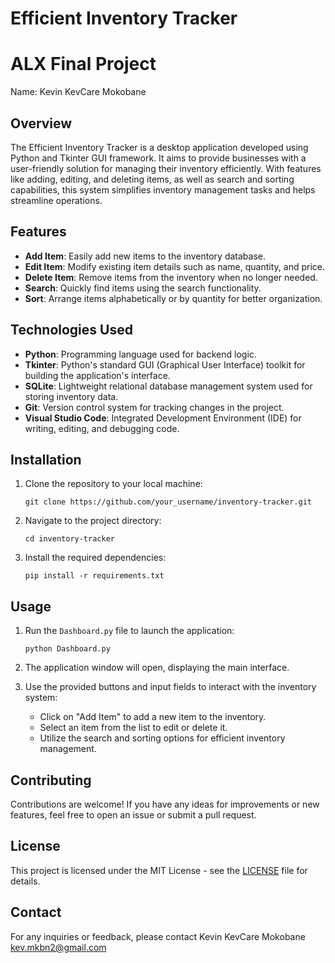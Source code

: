 # Efficient Inventory Tracker

# ALX Final Project

Name: Kevin KevCare Mokobane

## Overview

The Efficient Inventory Tracker is a desktop application developed using Python and Tkinter GUI framework. It aims to provide businesses with a user-friendly solution for managing their inventory efficiently. With features like adding, editing, and deleting items, as well as search and sorting capabilities, this system simplifies inventory management tasks and helps streamline operations.

## Features

- **Add Item**: Easily add new items to the inventory database.
- **Edit Item**: Modify existing item details such as name, quantity, and price.
- **Delete Item**: Remove items from the inventory when no longer needed.
- **Search**: Quickly find items using the search functionality.
- **Sort**: Arrange items alphabetically or by quantity for better organization.

## Technologies Used

- **Python**: Programming language used for backend logic.
- **Tkinter**: Python's standard GUI (Graphical User Interface) toolkit for building the application's interface.
- **SQLite**: Lightweight relational database management system used for storing inventory data.
- **Git**: Version control system for tracking changes in the project.
- **Visual Studio Code**: Integrated Development Environment (IDE) for writing, editing, and debugging code.

## Installation

1. Clone the repository to your local machine:

   ```
   git clone https://github.com/your_username/inventory-tracker.git
   ```

2. Navigate to the project directory:

   ```
   cd inventory-tracker
   ```

3. Install the required dependencies:

   ```
   pip install -r requirements.txt
   ```

## Usage

1. Run the `Dashboard.py` file to launch the application:

   ```
   python Dashboard.py
   ```

2. The application window will open, displaying the main interface.
3. Use the provided buttons and input fields to interact with the inventory system:
   - Click on "Add Item" to add a new item to the inventory.
   - Select an item from the list to edit or delete it.
   - Utilize the search and sorting options for efficient inventory management.

## Contributing

Contributions are welcome! If you have any ideas for improvements or new features, feel free to open an issue or submit a pull request.

## License

This project is licensed under the MIT License - see the [LICENSE](LICENSE) file for details.

## Contact

For any inquiries or feedback, please contact Kevin KevCare Mokobane kev.mkbn2@gmail.com
```
